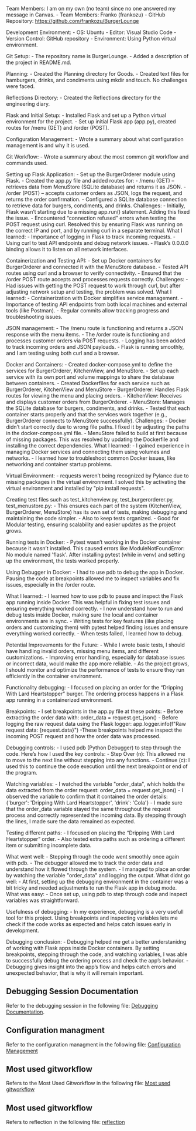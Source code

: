 Team Members: I am on my own (no team) since no one answered my message in Canvas.
    - Team Members: Franko (frankozu)
    - GitHub Repository: https://github.com/frankozu/BurgerLounge

Development Environment:
    - OS: Ubuntu
    - Editor: Visual Studio Code
    - Version Control: GitHub repository
    - Environment: Using Python virtual environment.

Git Setup:
    - The repository name is BurgerLounge.
    - Added a description of the project in README.md.

Planning:
    - Created the Planning directory for Goods.
    - Created text files for hamburgers, drinks, and condiments using mkdir and touch. No challenges were faced.

Reflections Directory:
    - Created the Reflections directory for the engineering diary.

Flask and Initial Setup:
    - Installed Flask and set up a Python virtual environment for the project.
    - Set up initial Flask app (app.py), created routes for /menu (GET) and /order (POST).

Configuration Management:
    - Wrote a summary about what configuration management is and why it is used.

Git Workflow:
    - Wrote a summary about the most common git workflow and commands used.

Setting up Flask Application:
    - Set up the BurgerOrderer module using Flask.
    - Created the app.py file and added routes for:
        - /menu (GET) – retrieves data from MenuStore (SQLite database) and returns it as JSON.
        - /order (POST) – accepts customer orders as JSON, logs the request, and returns the order confirmation.
    - Configured a SQLite database connection to retrieve data for burgers, condiments, and drinks.
    Challenges:
        - Initially, Flask wasn’t starting due to a missing app.run() statement. Adding this fixed the issue.
        - Encountered “connection refused” errors when testing the POST request using curl. Resolved this by ensuring Flask was running on the correct IP and port, and by running curl in a separate terminal.
    What I learned:
        - Importance of logging in Flask to track incoming requests.
        - Using curl to test API endpoints and debug network issues.
        - Flask’s 0.0.0.0 binding allows it to listen on all network interfaces.

Containerization and Testing API:
    - Set up Docker containers for BurgerOrderer and connected it with the MenuStore database.
    - Tested API routes using curl and a browser to verify connectivity.
    - Ensured that the /order POST route accepts and processes requests correctly.
    Challenges:
        - Had issues with getting the POST request to work through curl, but after adjusting network setup and testing, the problem was solved.
    What I learned:
        - Containerization with Docker simplifies service management.
        - Importance of testing API endpoints from both local machines and external tools (like Postman).
        - Regular commits allow tracking progress and troubleshooting issues.

JSON management:
    - The /menu route is functioning and returns a JSON response with the menu items.
    - The /order route is functioning and processes customer orders via POST requests.
    - Logging has been added to track incoming orders and JSON payloads.
    - Flask is running smoothly, and I am testing using both curl and a browser.

Docker and Containers:
    - Created docker-compose.yml to define the services for BurgerOrderer, KitchenView, and MenuStore.
    - Set up each service with its own port and volume mappings to share the database between containers.
    - Created Dockerfiles for each service such as BurgerOrderer, KitchenView and MenuStore
        - BurgerOrderer: Handles Flask routes for viewing the menu and placing orders.
        - KitchenView: Receives and displays customer orders from BurgerOrderer.
        - MenuStore: Manages the SQLite database for burgers, condiments, and drinks.
    - Tested that each container starts properly and that the services work together (e.g., BurgerOrderer connects to MenuStore successfully).
    Challenges:
        - Docker didn’t start correctly due to wrong file paths. I fixed it by adjusting the paths in the docker-compose.yml file.
        - MenuStore failed to build at first because of missing packages. This was resolved by updating the Dockerfile and installing the correct dependencies.
    What I learned:
        - I gained experience in managing Docker services and connecting them using volumes and networks.
        - I learned how to troubleshoot common Docker issues, like networking and container startup problems.


Virtual Environment:
    - requests weren’t being recognized by Pylance due to missing packages in the virtual environment. 
    I solved this by activating the virtual environment and installed by "pip install requests". 

Creating test files such as test_kitchenview.py, test_burgerorderer.py, test_menustore.py:
    - This ensures each part of the system (KitchenView, BurgerOrderer, MenuStore) has its own set of tests, 
    making debugging and maintaining the code simpler.
    - Also to keep tests organized. 
    - Good for Modular testing, ensuring scalability and easier updates as the project grows.

Running tests in Docker:
    - Pytest wasn’t working in the Docker container because it wasn’t installed. This caused errors like ModuleNotFoundError: No module named 'flask'. 
    After installing pytest (while in venv) and setting up the environment, the tests worked properly.

Using Debugger in Docker: 
    - I had to use pdb to debug the app in Docker. 
    Pausing the code at breakpoints allowed me to inspect variables and fix issues, especially in the /order route.

What I learned: 
    - I learned how to use pdb to pause and inspect the Flask app running inside Docker. 
    This was helpful in fixing test issues and ensuring everything worked correctly.
    - I now understand how to run and debug tests inside Docker, making sure the local and container environments are in sync.
    - Writing tests for key features (like placing orders and customizing them) with pytest helped finding issues and ensure everything worked correctly.
    - When tests failed, I learned how to debug.

Potential Improvements for the Future:
    - While I wrote basic tests, I should have handling invalid orders, missing menu items, and different customizations.
    - Improving error handling, especially for database issues or incorrect data, would make the app more reliable.
    - As the project grows, I should monitor and optimize the performance of tests to ensure they run efficiently in the container environment.

Functionality debugging:
    - I focused on placing an order for the “Dripping With Lard Heartstopper” burger. 
    The ordering process happens in a Flask app running in a containerized environment.

Breakpoints:
    - I set breakpoints in the app.py file at these points:
        - Before extracting the order data with: order_data = request.get_json()
        - Before logging the raw request data using the Flask logger: app.logger.info(f"Raw request data: {request.data}")
    -These breakpoints helped me inspect the incoming POST request and how the order data was processed.

Debugging controls:
    - I used pdb (Python Debugger) to step through the code. Here’s how I used the key controls:
        - Step Over (n): This allowed me to move to the next line without stepping into any functions.
        - Continue (c): I used this to continue the code execution until the next breakpoint or end of the program.

Watching variables: 
    - I watched the variable "order_data", which holds the data extracted from the order request: order_data = request.get_json()
    - I observed the variable to confirm that it contained the order details: {'burger': 'Dripping With Lard Heartstopper', 'drink': 'Cola'}
    - I made sure that the order_data variable stayed the same throughout the request process and correctly represented the incoming data. 
    By stepping through the lines, I made sure the data remained as expected.

Testing different paths:
    - I focused on placing the “Dripping With Lard Heartstopper” order. 
    - Also tested extra paths such as ordering a different item or submitting incomplete data. 

What went well:
    - Stepping through the code went smoothly once again with pdb. 
    - The debugger allowed me to track the order data and understand how it flowed through the system.
    - I managed to place an order by watching the variable "order_data" and logging the output. 
What didnt go well:
    - At first, setting up the debugging environment in the container was a bit tricky and needed adjustments to run the Flask app in debug mode.
What was easy:
    - Once set up, using pdb to step through code and inspect variables was straightforward.

Usefulness of debugging:
    - In my experience, debugging is a very usefull tool for this project. 
    Using breakpoints and inspecting variables lets me check if the code works as expected and helps catch issues early in development.

Debugging conclusion:
    - Debugging helped me get a better understanidng of working with Flask apps inside Docker containers. 
    By setting breakpoints, stepping through the code, and watching variables, I was able to successfully debug the ordering process and check the app’s behavior.
    - Debugging gives insight into the app’s flow and helps catch errors and unexpected behavior, that is why it will remain important. 

## Debugging Session Documentation

Refer to the debugging session in the following file:
[Debugging Documentation](/Reflections/Debugging.Documentation.txt).

## Configuration managment

Refer to the configuration managment in the following file:
[Configuration Management](/Reflections/Configuration.Management.txt)

## Most used gitworkflow

Refers to the Most Used Gitworkflow in the following file:
[Most used gitworkflow](/Reflections/Most.used.gitworkflow.txt)

## Most used gitworkflow

Refers to reflection in the following file:
[reflection](/Reflections/reflection.txt)
